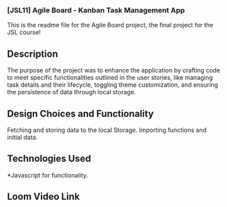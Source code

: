 ### [JSL11] Agile Board - Kanban Task Management App

This is the readme file for the Agile Board project, the final project for the JSL course!

## Description

The purpose of the project was to enhance the application by crafting code to meet specific functionalities outlined in the user stories, like managing task details and their lifecycle, toggling theme customization, and ensuring the persistence of data through local storage.

## Design Choices and Functionality

Fetching and storing data to the local Storage.
Importing functions and initial data.

## Technologies Used

\*Javascript for functionality.

## Loom Video Link
